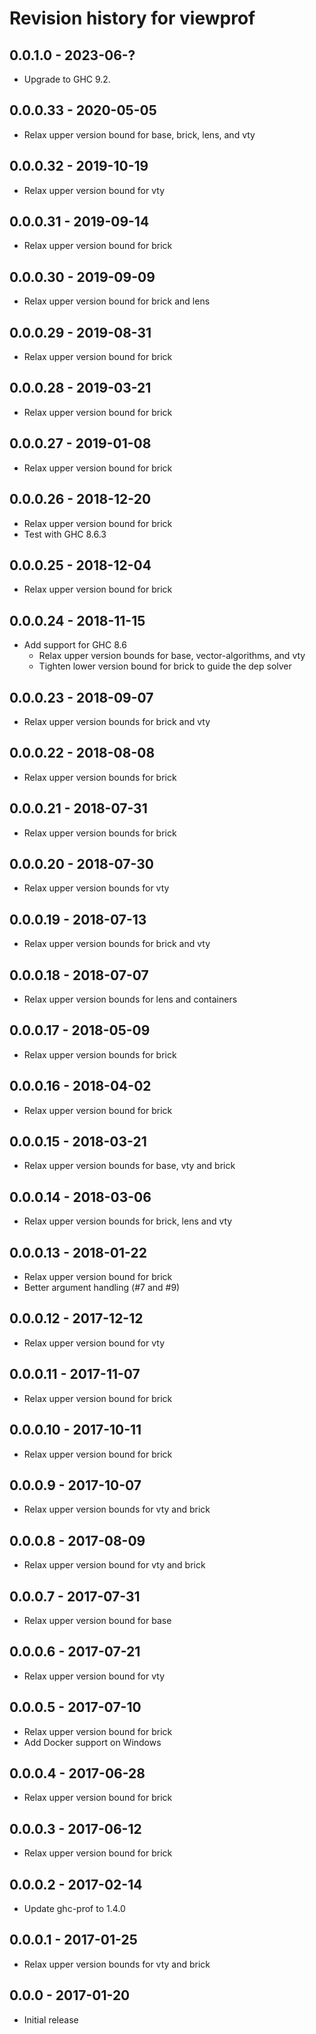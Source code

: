 # Revision history for viewprof

## 0.0.1.0 - 2023-06-?

* Upgrade to GHC 9.2.

## 0.0.0.33 - 2020-05-05

* Relax upper version bound for base, brick, lens, and vty

## 0.0.0.32 - 2019-10-19

* Relax upper version bound for vty

## 0.0.0.31 - 2019-09-14

* Relax upper version bound for brick

## 0.0.0.30 - 2019-09-09

* Relax upper version bound for brick and lens

## 0.0.0.29 - 2019-08-31

* Relax upper version bound for brick

## 0.0.0.28 - 2019-03-21

* Relax upper version bound for brick

## 0.0.0.27 - 2019-01-08

* Relax upper version bound for brick

## 0.0.0.26 - 2018-12-20

* Relax upper version bound for brick
* Test with GHC 8.6.3

## 0.0.0.25 - 2018-12-04

* Relax upper version bound for brick

## 0.0.0.24 - 2018-11-15

* Add support for GHC 8.6
    * Relax upper version bounds for base, vector-algorithms, and vty
    * Tighten lower version bound for brick to guide the dep solver

## 0.0.0.23 - 2018-09-07

* Relax upper version bounds for brick and vty

## 0.0.0.22 - 2018-08-08

* Relax upper version bounds for brick

## 0.0.0.21 - 2018-07-31

* Relax upper version bounds for brick

## 0.0.0.20 - 2018-07-30

* Relax upper version bounds for vty

## 0.0.0.19 - 2018-07-13

* Relax upper version bounds for brick and vty

## 0.0.0.18 - 2018-07-07

* Relax upper version bounds for lens and containers

## 0.0.0.17 - 2018-05-09

* Relax upper version bounds for brick

## 0.0.0.16 - 2018-04-02

* Relax upper version bound for brick

## 0.0.0.15 - 2018-03-21

* Relax upper version bounds for base, vty and brick

## 0.0.0.14 - 2018-03-06

* Relax upper version bounds for brick, lens and vty

## 0.0.0.13 - 2018-01-22

* Relax upper version bound for brick
* Better argument handling (#7 and #9)

## 0.0.0.12 - 2017-12-12

* Relax upper version bound for vty

## 0.0.0.11 - 2017-11-07

* Relax upper version bound for brick

## 0.0.0.10 - 2017-10-11

* Relax upper version bound for brick

## 0.0.0.9 - 2017-10-07

* Relax upper version bounds for vty and brick

## 0.0.0.8 - 2017-08-09

* Relax upper version bound for vty and brick

## 0.0.0.7 - 2017-07-31

* Relax upper version bound for base

## 0.0.0.6 - 2017-07-21

* Relax upper version bound for vty

## 0.0.0.5 - 2017-07-10

* Relax upper version bound for brick
* Add Docker support on Windows

## 0.0.0.4 - 2017-06-28

* Relax upper version bound for brick

## 0.0.0.3 - 2017-06-12

* Relax upper version bound for brick

## 0.0.0.2 - 2017-02-14

* Update ghc-prof to 1.4.0

## 0.0.0.1 - 2017-01-25

* Relax upper version bounds for vty and brick

## 0.0.0 - 2017-01-20

* Initial release
